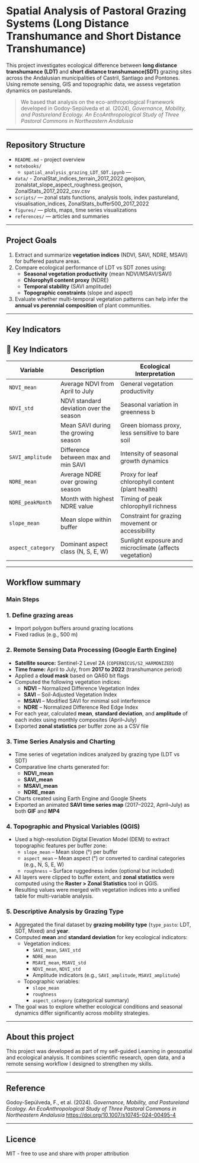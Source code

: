 # Spatial Analysis of Pastoral Grazing Systems (Long Distance Transhumance and Short Distance Transhumance)

This project investigates ecological difference between **long distance transhumance (LDT)** and **short distance transhumance(SDT)** grazing sites across the Andalusian municipalities of Castril, Santiago and Pontones. Using remote sensing, GIS and topographic data, we assess vegetation dynamics on pasturelands.

> We based that analysis on the eco-anthropological Framework developed in Godoy-Sepúlveda et al. (2024), *Governance, Mobility, and Pastureland Ecology. An EcoAnthropological Study of Three Pastoral Commons in Northeastern Andalusia*

---

## Repository Structure

- `README.md` - project overview
- `notebooks/`
  - `spatial_analysis_grazing_LDT_SDT.ipynb` — 
- `data/` - ZonalStat_indices_terrain_2017_2022.geojson, zonalstat_slope_aspect_roughness.geojson, ZonalStats_2017_2022_csv.csv
- `scripts/` — zonal stats functions, analysis tools, index pastureland, visualisation_indices, ZonalStats_buffer500_2017_2022
- `figures/` — plots, maps, time series visualizations
- `references/` — articles and summaries

---

## Project Goals

1. Extract and summarize **vegetation indices** (NDVI, SAVI, NDRE, MSAVI) for buffered pasture areas.
2. Compare ecological performance of LDT vs SDT zones using:
   - **Seasonal vegetation productivity** (mean NDVI/MSAVI/SAVI)
   - **Chlorophyll content proxy** (NDRE)
   - **Temporal stability** (SAVI amplitude)
   - **Topographic constraints** (slope and aspect)
3. Evaluate whether multi-temporal vegetation patterns can help infer the **annual vs perennial composition** of plant communities.

---

## Key Indicators

## 🌿 Key Indicators

| Variable             | Description                                      | Ecological Interpretation                                |
|----------------------|--------------------------------------------------|----------------------------------------------------------|
| `NDVI_mean`          | Average NDVI from April to July                  | General vegetation productivity                          |
| `NDVI_std`           | NDVI standard deviation over the season          | Seasonal variation in greenness                        b |
| `SAVI_mean`          | Mean SAVI during the growing season             | Green biomass proxy, less sensitive to bare soil         |
| `SAVI_amplitude`     | Difference between max and min SAVI              | Intensity of seasonal growth dynamics                    |
| `NDRE_mean`          | Average NDRE over growing season                 | Proxy for leaf chlorophyll content (plant health)        |
| `NDRE_peakMonth`     | Month with highest NDRE value                    | Timing of peak chlorophyll richness                      |
| `slope_mean`         | Mean slope within buffer                         | Constraint for grazing movement or accessibility         |
| `aspect_category`    | Dominant aspect class (N, S, E, W)               | Sunlight exposure and microclimate (affects vegetation)  |

---

## Workflow summary

 ### Main Steps

### 1. Define grazing areas  
   - Import polygon buffers around grazing locations  
   - Fixed radius (e.g., 500 m) 

### 2. Remote Sensing Data Processing (Google Earth Engine)

- **Satellite source:** Sentinel-2 Level 2A (`COPERNICUS/S2_HARMONIZED`)
- **Time frame:** April to July, from **2017 to 2022** (transhumance period)
- Applied a **cloud mask** based on QA60 bit flags
- Computed the following vegetation indices:
  - **NDVI** – Normalized Difference Vegetation Index
  - **SAVI** – Soil-Adjusted Vegetation Index
  - **MSAVI** – Modified SAVI for minimal soil interference
  - **NDRE** – Normalized Difference Red Edge Index
- For each year, calculated **mean**, **standard deviation**, and **amplitude** of each index using monthly composites (April–July)
- Exported **zonal statistics** per buffer zone as a CSV file

### 3. Time Series Analysis and Charting

- Time series of vegetation indices analyzed by grazing type (LDT vs SDT)
- Comparative line charts generated for:
  - **NDVI_mean**
  - **SAVI_mean**
  - **MSAVI_mean**
  - **NDRE_mean**
- Charts created using Earth Engine and Google Sheets
- Exported an animated **SAVI time series map** (2017–2022, April–July) as both **GIF** and **MP4**

### 4. Topographic and Physical Variables (QGIS)

- Used a high-resolution Digital Elevation Model (DEM) to extract topographic features per buffer zone:
  - `slope_mean` – Mean slope (°) per buffer
  - `aspect_mean` – Mean aspect (°) or converted to cardinal categories (e.g., N, S, E, W)
  - `roughness` – Surface ruggedness index (optional but included)
- All layers were clipped to buffer extent, and **zonal statistics** were computed using the **Raster > Zonal Statistics** tool in QGIS.
- Resulting values were merged with vegetation indices into a unified table for multi-variable analysis.

### 5. Descriptive Analysis by Grazing Type

- Aggregated the final dataset by **grazing mobility type** (`type_pasto`: LDT, SDT, Mixed) and **year**.
- Computed **mean** and **standard deviation** for key ecological indicators:
  - Vegetation indices:
    - `SAVI_mean`, `SAVI_std`
    - `NDRE_mean`
    - `MSAVI_mean`, `MSAVI_std`
    - `NDVI_mean`, `NDVI_std`
    - Amplitude indicators (e.g., `SAVI_amplitude`, `MSAVI_amplitude`)
  - Topographic variables:
    - `slope_mean`
    - `roughness`
    - `aspect_category` (categorical summary)
- The goal was to explore whether ecological conditions and seasonal dynamics differ significantly across mobility strategies.

---

## About this project

This project was developed as part of my self-guided Learning in geospatial and ecological analysis. It combines scientific research, open data, and a remote sensing workflow I designed to strengthen my skills.

---

## Reference
Godoy-Sepúlveda, F., et al. (2024). *Governance, Mobility, and Pastureland Ecology. An EcoAnthropological Study of Three Pastoral Commons in Northeastern Andalusia*
https://doi.org/10.1007/s10745-024-00495-4 

---

## Licence

MIT - free to use and share with proper attribution

